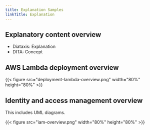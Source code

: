 ```yaml
---
title: Explanation Samples
linkTitle: Explanation
---
```


## Explanatory content overview

- Diataxis: Explanation
- DITA: Concept

## AWS Lambda deployment overview

{{< figure src="deployment-lambda-overview.png" width="80%" height="80%" >}}


## Identity and access management overview

This includes UML diagrams.

{{< figure src="iam-overview.png" width="80%" height="80%" >}}
